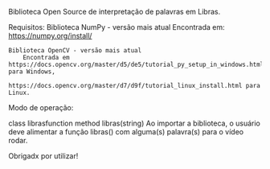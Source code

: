 Biblioteca Open Source de interpretação de palavras em Libras.

Requisitos:
    Biblioteca NumPy - versão mais atual
        Encontrada em: https://numpy.org/install/

    Biblioteca OpenCV - versão mais atual
        Encontrada em https://docs.opencv.org/master/d5/de5/tutorial_py_setup_in_windows.html para Windows,
                      https://docs.opencv.org/master/d7/d9f/tutorial_linux_install.html para Linux. 

Modo de operação:

class librasfunction
    method libras(string)
Ao importar a biblioteca, o usuário deve alimentar a função libras() com alguma(s) palavra(s) para o vídeo rodar.

Obrigadx por utilizar!